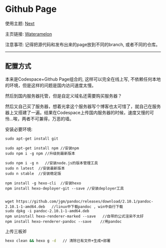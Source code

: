# Github Page
使用主题: [Next](https://github.com/theme-next/hexo-theme-next)

主页链接: [Wateramelon](https://Lincyaw.github.io)

注意事项: 记得把源代码和发布出来的page放到不同的branch, 或者不同的仓库。

---

## 配置方式

本来是Codespace+Github Page组合的, 这样可以完全在线上写, 不依赖任何本地的环境，但是这样的问题是国内访问速度太慢。

然后到国内服务器托管，但是自定义域名还需要购买服务器？

然后又自己买了服务器，想着光拿这个服务器写个博客也太可惜了，就自己在服务器上又搭建了一遍。结果在Codespace上传国内服务器的时候，速度又慢的可怜...唉，两者不可兼得，万恶的墙。



安装必要环境: 

```shell
sudo apt-get install git

sudo apt-get install npm //安装npm
sudo npm i -g npm //升级到最新版本

sudo npm i -g n   //安装node.js的版本管理工具
sudo n latest  //安装最新版本
sudo n stable  //安装稳定版

npm install -g hexo-cli  //安装hexo
npm install hexo-deployer-git --save //安装deployer工具


wget https://github.com/jgm/pandoc/releases/download/2.10.1/pandoc-2.10.1-1-amd64.deb   //linux中下载pandoc , win中自行下载
sudo dpkg -i pandoc-2.10.1-1-amd64.deb
npm uninstall hexo-renderer-marked --save   //自带的公式渲染不太好
npm install hexo-renderer-pandoc --save    //用pandoc
```

上传三板斧

```sh
hexo clean && hexo g -d   // 清除已有文件+生成+部署
```

